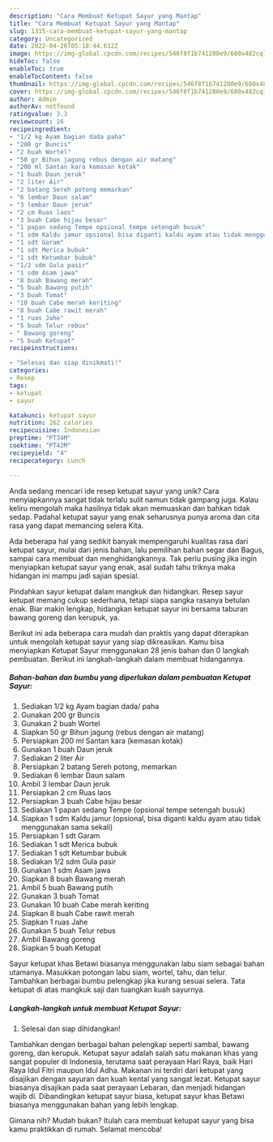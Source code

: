 ```yaml
---
description: "Cara Membuat Ketupat Sayur yang Mantap"
title: "Cara Membuat Ketupat Sayur yang Mantap"
slug: 1315-cara-membuat-ketupat-sayur-yang-mantap
category: Uncategorized
date: 2022-04-26T05:18:44.612Z
image: https://img-global.cpcdn.com/recipes/546f8f1b741280e9/680x482cq70/ketupat-sayur-foto-resep-utama.jpg
hideToc: false
enableToc: true
enableTocContent: false
thumbnail: https://img-global.cpcdn.com/recipes/546f8f1b741280e9/680x482cq70/ketupat-sayur-foto-resep-utama.jpg
cover: https://img-global.cpcdn.com/recipes/546f8f1b741280e9/680x482cq70/ketupat-sayur-foto-resep-utama.jpg
author: Admin
authorAv: notfound
ratingvalue: 3.3
reviewcount: 16
recipeingredient:
- "1/2 kg Ayam bagian dada paha"
- "200 gr Buncis"
- "2 buah Wortel"
- "50 gr Bihun jagung rebus dengan air matang"
- "200 ml Santan kara kemasan kotak"
- "1 buah Daun jeruk"
- "2 liter Air"
- "2 batang Sereh potong memarkan"
- "6 lembar Daun salam"
- "3 lembar Daun jeruk"
- "2 cm Ruas laos"
- "3 buah Cabe hijau besar"
- "1 papan sedang Tempe opsional tempe setengah busuk"
- "1 sdm Kaldu jamur opsional bisa diganti kaldu ayam atau tidak menggunakan sama sekali"
- "1 sdt Garam"
- "1 sdt Merica bubuk"
- "1 sdt Ketumbar bubuk"
- "1/2 sdm Gula pasir"
- "1 sdm Asam jawa"
- "8 buah Bawang merah"
- "5 buah Bawang putih"
- "3 buah Tomat"
- "10 buah Cabe merah keriting"
- "8 buah Cabe rawit merah"
- "1 ruas Jahe"
- "5 buah Telur rebus"
- " Bawang goreng"
- "5 buah Ketupat"
recipeinstructions:

- "Selesai dan siap dinikmati!"
categories:
- Resep
tags:
- ketupat
- sayur

katakunci: ketupat sayur 
nutrition: 262 calories
recipecuisine: Indonesian
preptime: "PT34M"
cooktime: "PT42M"
recipeyield: "4"
recipecategory: Lunch

---
```





Anda sedang mencari ide resep ketupat sayur yang unik? Cara menyiapkannya sangat tidak terlalu sulit namun tidak gampang juga. Kalau keliru mengolah maka hasilnya tidak akan memuaskan dan bahkan tidak sedap. Padahal ketupat sayur yang enak seharusnya punya aroma dan cita rasa yang dapat memancing selera Kita.





Ada beberapa hal yang sedikit banyak mempengaruhi kualitas rasa dari ketupat sayur, mulai dari jenis bahan, lalu pemilihan bahan segar dan Bagus, sampai cara membuat dan menghidangkannya. Tak perlu pusing jika ingin menyiapkan ketupat sayur yang enak,      asal sudah tahu triknya maka hidangan ini mampu jadi sajian spesial.














Pindahkan sayur ketupat dalam mangkuk dan hidangkan. Resep sayur ketupat memang cukup sederhana, tetapi siapa sangka rasanya betulan enak. Biar makin lengkap, hidangkan ketupat sayur ini bersama taburan bawang goreng dan kerupuk, ya.






Berikut ini ada beberapa cara mudah dan praktis yang dapat diterapkan untuk mengolah ketupat sayur yang siap dikreasikan. Kamu bisa menyiapkan Ketupat Sayur menggunakan 28 jenis bahan dan 0 langkah pembuatan. Berikut ini langkah-langkah dalam membuat hidangannya.

<!--inarticleads1-->

##### Bahan-bahan dan bumbu yang diperlukan dalam pembuatan Ketupat Sayur:

1. Sediakan 1/2 kg Ayam bagian dada/ paha
1. Gunakan 200 gr Buncis
1. Gunakan 2 buah Wortel
1. Siapkan 50 gr Bihun jagung (rebus dengan air matang)
1. Persiapkan 200 ml Santan kara (kemasan kotak)
1. Gunakan 1 buah Daun jeruk
1. Sediakan 2 liter Air
1. Persiapkan 2 batang Sereh potong, memarkan
1. Sediakan 6 lembar Daun salam
1. Ambil 3 lembar Daun jeruk
1. Persiapkan 2 cm Ruas laos
1. Persiapkan 3 buah Cabe hijau besar
1. Sediakan 1 papan sedang Tempe (opsional tempe setengah busuk)
1. Siapkan 1 sdm Kaldu jamur (opsional, bisa diganti kaldu ayam atau tidak menggunakan sama sekali)
1. Persiapkan 1 sdt Garam
1. Sediakan 1 sdt Merica bubuk
1. Sediakan 1 sdt Ketumbar bubuk
1. Sediakan 1/2 sdm Gula pasir
1. Gunakan 1 sdm Asam jawa
1. Siapkan 8 buah Bawang merah
1. Ambil 5 buah Bawang putih
1. Gunakan 3 buah Tomat
1. Gunakan 10 buah Cabe merah keriting
1. Siapkan 8 buah Cabe rawit merah
1. Siapkan 1 ruas Jahe
1. Gunakan 5 buah Telur rebus
1. Ambil  Bawang goreng
1. Siapkan 5 buah Ketupat


Sayur ketupat khas Betawi biasanya menggunakan labu siam sebagai bahan utamanya. Masukkan potongan labu siam, wortel, tahu, dan telur. Tambahkan berbagai bumbu pelengkap jika kurang sesuai selera. Tata ketupat di atas mangkuk saji dan tuangkan kuah sayurnya. 

<!--inarticleads2-->

##### Langkah-langkah untuk membuat Ketupat Sayur:


1. Selesai dan siap dihidangkan!

Tambahkan dengan berbagai bahan pelengkap seperti sambal, bawang goreng, dan kerupuk. Ketupat sayur adalah salah satu makanan khas yang sangat populer di Indonesia, terutama saat perayaan Hari Raya, baik Hari Raya Idul Fitri maupun Idul Adha. Makanan ini terdiri dari ketupat yang disajikan dengan sayuran dan kuah kental yang sangat lezat. Ketupat sayur biasanya disajikan pada saat perayaan Lebaran, dan menjadi hidangan wajib di. Dibandingkan ketupat sayur biasa, ketupat sayur khas Betawi biasanya menggunakan bahan yang lebih lengkap. 

Gimana nih? Mudah bukan? Itulah cara membuat ketupat sayur yang bisa kamu praktikkan di rumah. Selamat mencoba!
